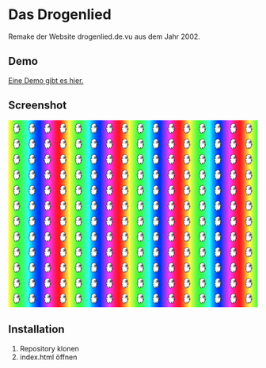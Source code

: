 # Das Drogenlied
Remake der Website drogenlied.de.vu aus dem Jahr 2002.

## Demo
[Eine Demo gibt es hier.](https://drogenlied.timo.in)

## Screenshot
![Screenshot](screenshot.png)

## Installation
1. Repository klonen
2. index.html öffnen
